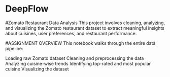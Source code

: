# DeepFlow
#Zomato Restaurant Data Analysis This project involves cleaning, analyzing, and visualizing the Zomato restaurant dataset to extract meaningful insights about cuisines, user preferences, and restaurant performance.

#ASSIGNMENT OVERVIEW This notebook walks through the entire data pipeline:

Loading raw Zomato dataset
Cleaning and preprocessing the data
Analyzing cuisine-wise trends
Identifying top-rated and most popular cuisine
Visualizing the dataset
